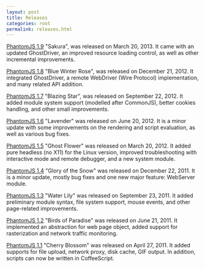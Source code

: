```yaml
---
layout: post
title: Releases
categories: root
permalink: releases.html
---
```


[PhantomJS 1.9](release-1.9.html) "Sakura", was released on March 20, 2013. It came with an updated GhostDriver, an improved resource loading control, as well as other incremental improvements.

[PhantomJS 1.8](release-1.8.html) "Blue Winter Rose", was released on December 21, 2012. It integrated GhostDriver, a remote WebDriver (Wire Protocol) implementation, and many related API addition.

[PhantomJS 1.7](release-1.7.html) "Blazing Star", was released on September 22, 2012. It added module system support (modelled after CommonJS), better cookies handling, and other small improvements.

[PhantomJS 1.6](release-1.6.html) "Lavender" was released on June 20, 2012. It is a minor update with some improvements on the rendering and script evaluation, as well as various bug fixes.

[PhantomJS 1.5](release-1.5.html) "Ghost Flower" was released on March 20, 2012. It added pure headless (no X11) for the Linux version, improved troubleshooting with interactive mode and remote debugger, and a new system module.

[PhantomJS 1.4](release-1.4.html) "Glory of the Snow" was released on December 22, 2011. It is a minor update, mostly bug fixes and one new major feature: WebServer module.

[PhantomJS 1.3](release-1.3.html) "Water Lily" was released on September 23, 2011. It added preliminary module syntax, file system support, mouse events, and other page-related improvements.

[PhantomJS 1.2](release-1.2.html) "Birds of Paradise" was released on June 21, 2011. It implemented an abstraction for web page object, added support for rasterization and network traffic monitoring.

[PhantomJS 1.1](release-1.1.html) "Cherry Blossom" was released on April 27, 2011. It added supports for file upload, network proxy, disk cache, GIF output. In addition, scripts can now be written in CoffeeScript.
